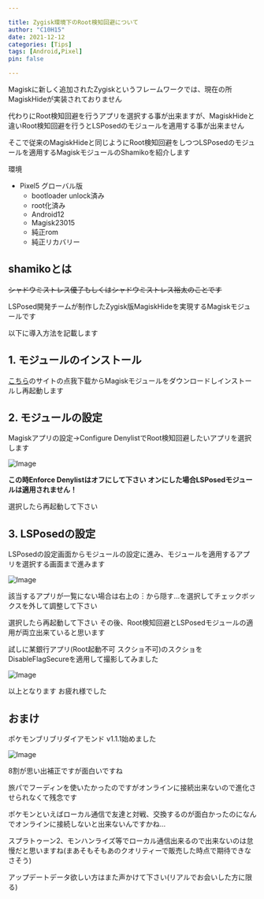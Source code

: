 ```yaml
---

title: Zygisk環境下のRoot検知回避について
author: "C10H15"
date: 2021-12-12
categories: [Tips]
tags: [Android,Pixel]
pin: false

---
```


Magiskに新しく追加されたZygiskというフレームワークでは、現在の所MagiskHideが実装されておりません

代わりにRoot検知回避を行うアプリを選択する事が出来ますが、MagiskHideと違いRoot検知回避を行うとLSPosedのモジュールを適用する事が出来ません

そこで従来のMagiskHideと同じようにRoot検知回避をしつつLSPosedのモジュールを適用するMagiskモジュールのShamikoを紹介します

環境

- Pixel5 グローバル版
  - bootloader unlock済み
  - root化済み
  - Android12
  - Magisk23015
  - 純正rom
  - 純正リカバリー

## shamikoとは

~~シャドウミストレス優子もしくはシャドウミストレス裕太のことです~~

LSPosed開発チームが制作したZygisk版MagiskHideを実現するMagiskモジュールです

以下に導入方法を記載します

## 1. モジュールのインストール

[こちら](https://www.daxiaamu.com/6465/)のサイトの点我下载からMagiskモジュールをダウンロードしインストールし再起動します

## 2. モジュールの設定

Magiskアプリの設定->Configure DenylistでRoot検知回避したいアプリを選択します

![Image](https://i.imgur.com/QPh1f5i.png)

**この時Enforce Denylistはオフにして下さい オンにした場合LSPosedモジュールは適用されません！**

選択したら再起動して下さい

## 3. LSPosedの設定

LSPosedの設定画面からモジュールの設定に進み、モジュールを適用するアプリを選択する画面まで進みます

![Image](https://i.imgur.com/0bNezZA.png)

該当するアプリが一覧にない場合は右上の︙から隠す…を選択してチェックボックスを外して調整して下さい

選択したら再起動して下さい その後、Root検知回避とLSPosedモジュールの適用が両立出来ていると思います

試しに某銀行アプリ(Root起動不可 スクショ不可)のスクショをDisableFlagSecureを適用して撮影してみました

![Image](https://i.imgur.com/bFBytWa.png)

以上となります お疲れ様でした

## おまけ

ポケモンブリブリダイアモンド v1.1.1始めました

![Image](https://i.imgur.com/QXI0Jnl.png)

8割が思い出補正ですが面白いですね

旅パでフーディンを使いたかったのですがオンラインに接続出来ないので進化させられなくて残念です

ポケモンといえばローカル通信で友達と対戦、交換するのが面白かったのになんでオンラインに接続しないと出来ないんですかね…

スプラトゥーン2、モンハンライズ等でローカル通信出来るので出来ないのは怠慢だと思いますね(まあそもそもあのクオリティーで販売した時点で期待できなさそう)

アップデートデータ欲しい方はまた声かけて下さい(リアルでお会いした方に限る)
